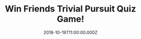 ---
campaign-uuid: "c-622c2f49-c478-407c-8b11-241270502e25"
type: "Competition"
category: "Entertainment"
date: "2018-10-19T11:00:00.000Z"
end-date: "2018-11-19T23:59:00.000Z"
disable-form: false
is_promoted: false
has_entry_page: true
title: "Win Friends Trivial Pursuit Quiz Game!"
competition-description: "<p>If you are a true Friends fan, you need to test your\
  \ knowledge with the Friends Trivial Pursuit game! We are giving away one of the\
  \ most fun and hilarious boarding games: The Friends Trivial Pursuit Quiz Game!</p>\n\
  <p>Do you know everything about this epic tv show? Click below for a chance to win!</p>\n"
hero-header: "Win Friends Trivial Pursuit Quiz Game!"
terms-confirmation: "N/A"
banner-img: "https://assets.expresslyapp.com/asset-0648bc1c-3c1d-4304-9c89-6b03182403dd.jpg"
logo-left-href: "aaa.nme.com"
logo-left-image: "https://assets.expresslyapp.com/asset-8f236b9c-775c-444a-826e-c96d0168fa00.jpg"
logo-left-title: "NME AAA"
bg-image-hero: "https://assets.expresslyapp.com/asset-c7ec0a6a-0b96-4e6b-be52-b1d0251f6e9d.jpg"
bg-image-first: "https://assets.expresslyapp.com/asset-02825f5f-5104-41a4-90df-5ee593e08916.jpg"
section1-content: "<p>This edition contains 600 questions based on all your favourite\
  \ moments from Ross and Rachel’s Vegas wedding, to the classic Holiday Armadillo.\
  \ Test your trivia from Season 1 right through to Season 10 and prepare to be totally\
  \ bamboozled. The game is handy for any Friends fan on the go, requiring no board\
  \ and an easy to carry around in its bitesize wedge case.</p>\n<p>Fascinating, puzzling\
  \ and captivating questions that will test your knowledge and memory! Think no more\
  \ and enter the form below for a chance to win this fun game now!</p>\n<p>Good luck!</p>\n"
entry-title: "Win Friends Trivial Pursuit Quiz Game!"
entry-content: "<p>Enter the draw to win Friends Trivial Pursuit Quiz Game by completing\
  \ the form below before 23:59 on 19th of November 2018.</p>\n"
has-winner: true
winner-title: "CONGRATULATIONS to Kay H.who won the funniest game now: Friends Trivial\
  \ Pursuit!"
winner-banner: "https://assets.expresslyapp.com/asset-ba8fae71-0152-4d0e-be2c-5dfa9deb67a2.jpg"
prize-description: "Friends Trivial Pursuit Quiz Game."
special-conditions: "Multiple entries are allowed up to one every day.\r\nThis competition\
  \ is also available on: http://club.expressly.io/competitons/friends-trivial-pursuit-quiz-game"
country-restrictions:
- "GB"
---